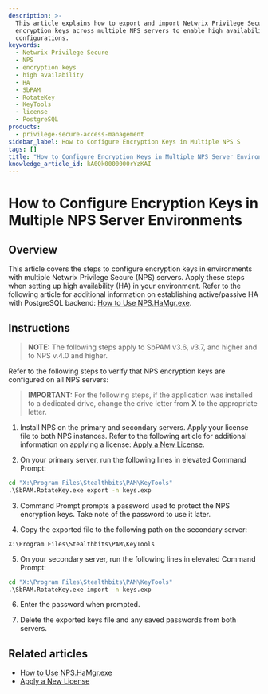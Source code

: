 ```yaml
---
description: >-
  This article explains how to export and import Netwrix Privilege Secure (NPS)
  encryption keys across multiple NPS servers to enable high availability (HA)
  configurations.
keywords:
  - Netwrix Privilege Secure
  - NPS
  - encryption keys
  - high availability
  - HA
  - SbPAM
  - RotateKey
  - KeyTools
  - license
  - PostgreSQL
products:
  - privilege-secure-access-management
sidebar_label: How to Configure Encryption Keys in Multiple NPS S
tags: []
title: "How to Configure Encryption Keys in Multiple NPS Server Environments"
knowledge_article_id: kA0Qk0000000rYzKAI
---
```


# How to Configure Encryption Keys in Multiple NPS Server Environments

## Overview

This article covers the steps to configure encryption keys in environments with multiple Netwrix Privilege Secure (NPS) servers. Apply these steps when setting up high availability (HA) in your environment. Refer to the following article for additional information on establishing active/passive HA with PostgreSQL backend: [How to Use NPS.HaMgr.exe](https://helpcenter.netwrix.com/bundle/z-kb-articles-salesforce/page/kA04u0000000HfOCAU.html).

## Instructions

> **NOTE:** The following steps apply to SbPAM v3.6, v3.7, and higher and to NPS v.4.0 and higher.

Refer to the following steps to verify that NPS encryption keys are configured on all NPS servers:

> **IMPORTANT:** For the following steps, if the application was installed to a dedicated drive, change the drive letter from **X** to the appropriate letter.

1. Install NPS on the primary and secondary servers. Apply your license file to both NPS instances. Refer to the following article for additional information on applying a license: [Apply a New License](https://docs.netwrix.com/docs/kb/privilegesecure/apply-a-new-license.md).

2. On your primary server, run the following lines in elevated Command Prompt:

```bat
cd "X:\Program Files\Stealthbits\PAM\KeyTools"
.\SbPAM.RotateKey.exe export -n keys.exp
```

3. Command Prompt prompts a password used to protect the NPS encryption keys. Take note of the password to use it later.

4. Copy the exported file to the following path on the secondary server:

`X:\Program Files\Stealthbits\PAM\KeyTools`

5. On your secondary server, run the following lines in elevated Command Prompt:

```bat
cd "X:\Program Files\Stealthbits\PAM\KeyTools"
.\SbPAM.RotateKey.exe import -n keys.exp
```

6. Enter the password when prompted.

7. Delete the exported keys file and any saved passwords from both servers.

## Related articles

- [How to Use NPS.HaMgr.exe](https://helpcenter.netwrix.com/bundle/z-kb-articles-salesforce/page/kA04u0000000HfOCAU.html)
- [Apply a New License](https://docs.netwrix.com/docs/kb/privilegesecure/apply-a-new-license.md)
